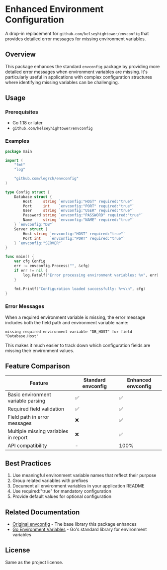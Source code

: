 # Enhanced Environment Configuration

A drop-in replacement for `github.com/kelseyhightower/envconfig` that provides detailed error messages for missing environment variables.

## Overview

This package enhances the standard `envconfig` package by providing more detailed error messages when environment variables are missing. It's particularly useful in applications with complex configuration structures where identifying missing variables can be challenging.

## Usage

### Prerequisites
- Go 1.18 or later
- `github.com/kelseyhightower/envconfig`

### Examples

```go
package main

import (
    "fmt"
    "log"

    "github.com/legrch/envconfig"
)

type Config struct {
    Database struct {
        Host     string `envconfig:"HOST" required:"true"`
        Port     int    `envconfig:"PORT" required:"true"`
        User     string `envconfig:"USER" required:"true"`
        Password string `envconfig:"PASSWORD" required:"true"`
        Name     string `envconfig:"NAME" required:"true"`
    } `envconfig:"DB"`
    Server struct {
        Host string `envconfig:"HOST" required:"true"`
        Port int    `envconfig:"PORT" required:"true"`
    } `envconfig:"SERVER"`
}

func main() {
    var cfg Config
    err := envconfig.Process("", &cfg)
    if err != nil {
        log.Fatalf("Error processing environment variables: %v", err)
    }
    
    fmt.Printf("Configuration loaded successfully: %+v\n", cfg)
}
```

### Error Messages

When a required environment variable is missing, the error message includes both the field path and environment variable name:

```
missing required environment variable "DB_HOST" for field "Database.Host"
```

This makes it much easier to track down which configuration fields are missing their environment values.

## Feature Comparison

| Feature                             | Standard envconfig | Enhanced envconfig |
|-------------------------------------|-------------------|-------------------|
| Basic environment variable parsing  | ✅                | ✅                |
| Required field validation           | ✅                | ✅                |
| Field path in error messages        | ❌                | ✅                |
| Multiple missing variables in report | ❌                | ✅                |
| API compatibility                   | -                 | 100%              |

## Best Practices

1. Use meaningful environment variable names that reflect their purpose
2. Group related variables with prefixes
3. Document all environment variables in your application README
4. Use required:"true" for mandatory configuration
5. Provide default values for optional configuration

## Related Documentation

- [Original envconfig](https://github.com/kelseyhightower/envconfig) - The base library this package enhances
- [Go Environment Variables](https://golang.org/pkg/os/#Getenv) - Go's standard library for environment variables

## License

Same as the project license. 